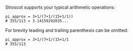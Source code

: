 Stroscot supports your typical arithmetic operations:
```
pi_approx = 3+1/(7+1/(15+1/1))
# 355/113 = 3.14159292035...
```
For brevity leading and trailing parenthesis can be omitted:
```
pi_approx = 3+1/(7+1/(15+1/1
# 355/113
```
